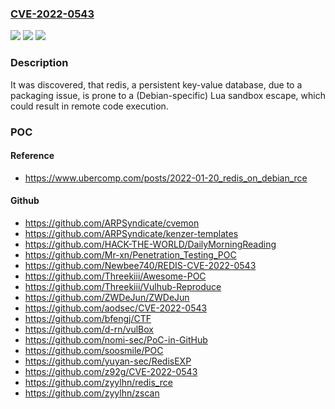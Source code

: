 ### [CVE-2022-0543](https://cve.mitre.org/cgi-bin/cvename.cgi?name=CVE-2022-0543)
![](https://img.shields.io/static/v1?label=Product&message=redis&color=blue)
![](https://img.shields.io/static/v1?label=Version&message=n%2Fa&color=blue)
![](https://img.shields.io/static/v1?label=Vulnerability&message=Lua%20sandbox%20escape&color=brighgreen)

### Description

It was discovered, that redis, a persistent key-value database, due to a packaging issue, is prone to a (Debian-specific) Lua sandbox escape, which could result in remote code execution.

### POC

#### Reference
- https://www.ubercomp.com/posts/2022-01-20_redis_on_debian_rce

#### Github
- https://github.com/ARPSyndicate/cvemon
- https://github.com/ARPSyndicate/kenzer-templates
- https://github.com/HACK-THE-WORLD/DailyMorningReading
- https://github.com/Mr-xn/Penetration_Testing_POC
- https://github.com/Newbee740/REDIS-CVE-2022-0543
- https://github.com/Threekiii/Awesome-POC
- https://github.com/Threekiii/Vulhub-Reproduce
- https://github.com/ZWDeJun/ZWDeJun
- https://github.com/aodsec/CVE-2022-0543
- https://github.com/bfengj/CTF
- https://github.com/d-rn/vulBox
- https://github.com/nomi-sec/PoC-in-GitHub
- https://github.com/soosmile/POC
- https://github.com/yuyan-sec/RedisEXP
- https://github.com/z92g/CVE-2022-0543
- https://github.com/zyylhn/redis_rce
- https://github.com/zyylhn/zscan

